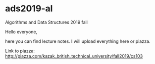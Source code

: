 # ads2019-al
Algorithms and Data Structures 2019 fall

Hello everyone,

here you can find lecture notes.
I will upload everything here or piazza.


Link to piazza: http://piazza.com/kazak_british_technical_university/fall2019/cs103

